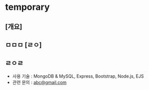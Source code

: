 # temporary
[개요]
-
ㅁㅁㅁ
[ㄹㅇ]
-
ㄹㅇㄹ
-
* 사용 기술 : MongoDB & MySQL, Express, Bootstrap, Node.js, EJS
* 관련 문의 : abc@gmail.com
